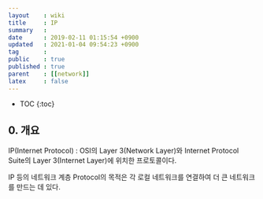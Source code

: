 ```yaml
---
layout    : wiki
title     : IP
summary   : 
date      : 2019-02-11 01:15:54 +0900
updated   : 2021-01-04 09:54:23 +0900
tag       : 
public    : true
published : true
parent    : [[network]]
latex     : false
---
```

* TOC
{:toc}

## 0. 개요

IP(Internet Protocol) : OSI의 Layer 3(Network Layer)와 Internet Protocol Suite의 Layer 3(Internet Layer)에 위치한 프로토콜이다.

IP 등의 네트워크 계층 Protocol의 목적은 각 로컬 네트워크를 연결하여 더 큰 네트워크를 만드는 데 있다.
